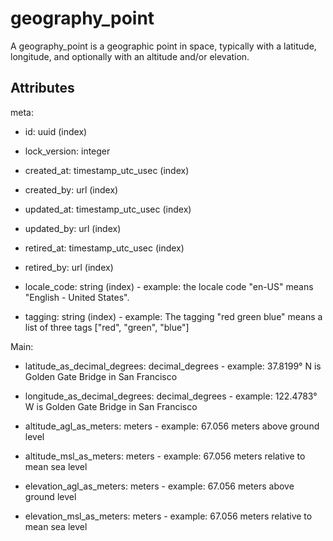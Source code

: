 # geography_point


A geography_point is a geographic point in space, typically with a latitude, longitude, and optionally with an altitude and/or elevation.


## Attributes

meta:

  * id: uuid (index)

  * lock_version: integer

  * created_at: timestamp_utc_usec (index)

  * created_by: url (index)

  * updated_at: timestamp_utc_usec (index)

  * updated_by: url (index)

  * retired_at: timestamp_utc_usec (index)

  * retired_by: url (index)

  * locale_code: string (index) - example: the locale code "en-US" means "English - United States".

  * tagging: string (index) - example: The tagging "red green blue" means a list of three tags ["red", "green", "blue"]

Main:

  * latitude_as_decimal_degrees: decimal_degrees - example: 37.8199° N is Golden Gate Bridge in San Francisco

  * longitude_as_decimal_degrees: decimal_degrees - example: 122.4783° W is Golden Gate Bridge in San Francisco

  * altitude_agl_as_meters: meters - example: 67.056 meters above ground level

  * altitude_msl_as_meters: meters - example: 67.056 meters relative to mean sea level

  * elevation_agl_as_meters: meters - example: 67.056 meters above ground level

  * elevation_msl_as_meters: meters - example: 67.056 meters relative to mean sea level

